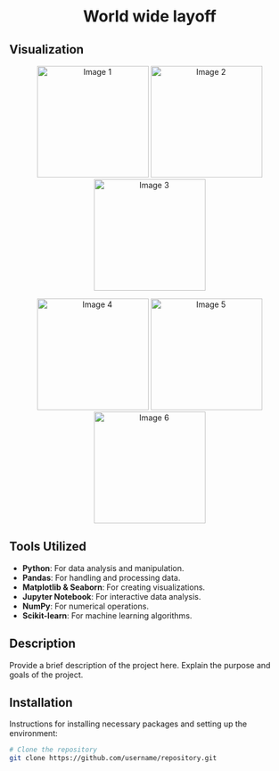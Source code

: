 
<h1 align="center">World wide layoff</h1>

<!-- Visualization Section with 6 Images -->
## Visualization

<p align="center">
  <img src="images/dashborad1.png" width="200" alt="Image 1">
  <img src="path/to/image2.png" width="200" alt="Image 2">
  <img src="path/to/image3.png" width="200" alt="Image 3">
</p>
<p align="center">
  <img src="path/to/image4.png" width="200" alt="Image 4">
  <img src="path/to/image5.png" width="200" alt="Image 5">
  <img src="path/to/image6.png" width="200" alt="Image 6">
</p>

<!-- Tools Utilized Section -->
## Tools Utilized

- **Python**: For data analysis and manipulation.
- **Pandas**: For handling and processing data.
- **Matplotlib & Seaborn**: For creating visualizations.
- **Jupyter Notebook**: For interactive data analysis.
- **NumPy**: For numerical operations.
- **Scikit-learn**: For machine learning algorithms.

<!-- Additional Sections -->
## Description

Provide a brief description of the project here. Explain the purpose and goals of the project.

## Installation

Instructions for installing necessary packages and setting up the environment:

```bash
# Clone the repository
git clone https://github.com/username/repository.git
